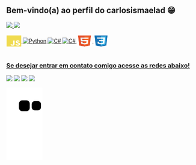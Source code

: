 ## Bem-vindo(a) ao perfil do carlosismaelad 😁

 <div>
   <a href="https://github.com/carlosismaelad">
   <img height="180em" src="https://github-readme-stats.vercel.app/api?username=carlosismaelad&show_icons=true&theme=tokyonight&include_all_commits=true&count_private=true"/>
   <img height="180em" src="https://github-readme-stats.vercel.app/api/top-langs/?username=CarlosDourado8&layout=compact&langs_count=6&theme=tokyonight"/>

</div>
<div style="display: inline_block"><br>
  <img align="center" alt="JavaScript" height="30" width="40" src="https://raw.githubusercontent.com/devicons/devicon/master/icons/javascript/javascript-plain.svg">
  <img align="center" alt="Python" height="30" width="40" src="https://img.icons8.com/?size=512&id=13441&format=png">
  <img align="center" alt="C#" height="30" width="40" src="https://img.icons8.com/?size=1x&id=mhwmyz1eu7T5&format=png">
  <img align="center" alt="C#" height="30" width="40" src="https://img.icons8.com/?size=1x&id=uJM6fQYqDaZK&format=png">
  <img align="center" alt="HTML" height="30" width="40" src="https://raw.githubusercontent.com/devicons/devicon/master/icons/html5/html5-original.svg">
  <img align="center" alt="CSS" height="30" width="40" src="https://raw.githubusercontent.com/devicons/devicon/master/icons/css3/css3-original.svg">
</div>
 
 <br>
 
  ### Se desejar entrar em contato comigo acesse as redes abaixo!
 
<div> 
  <a href="https://instagram.com/carlos_ismaelad" target="_blank"><img src="https://img.shields.io/badge/-Instagram-%23E4405F?style=for-the-badge&logo=instagram&logoColor=white" target="_blank"></a>
 <a href="https://discord.gg/" target="_blank"><img src="https://img.shields.io/badge/Discord-7289DA?style=for-the-badge&logo=discord&logoColor=white" target="_blank"></a> 
  <a href = "mailto: carlosismaelad@gmail.com"><img src="https://img.shields.io/badge/-Gmail-%23333?style=for-the-badge&logo=gmail&logoColor=white" target="_blank"></a>
  <a href="https://www.linkedin.com/in/carlos-dourado-93b520200" target="_blank"><img src="https://img.shields.io/badge/-LinkedIn-%230077B5?style=for-the-badge&logo=linkedin&logoColor=white" target="_blank"></a> 
 
  ![Snake animation](https://github.com/carlosismaelad/carlosismaelad/blob/output/github-contribution-grid-snake.svg)

</div>
